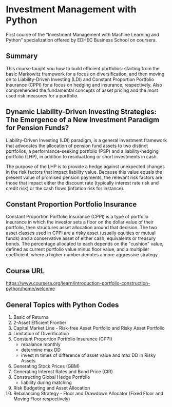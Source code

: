 # Investment Management with Python
First course of the “Investment Management with Machine Learning and Python” specialization offered by EDHEC Business School on coursera.

## Summary
This course taught you how to build efficient portfolios: starting from the basic Markowitz framework for a focus on diversification, and then moving on to Liability-Driven Investing (LDI) and Constant Proportion Portfolio Insurance (CPPI) for a focus on hedging and insurance, respectively.  Also comprehended the fundamental concepts of asset pricing and the most used risk measures for a portfolio.

## Dynamic Liability-Driven Investing Strategies: The Emergence of a New Investment Paradigm for Pension Funds?
Liability-Driven Investing (LDI) paradigm, is a general investment framework that advocates the allocation of pension fund assets to two distinct portfolios, a performance-seeking portfolio (PSP) and a liability-hedging portfolio (LHP), in addition to residual long or short investments in cash. 

The purpose of the LHP is to provide a hedge against unexpected changes in the risk factors that impact liability value.  Because this value equals the present value of promised pension payments, the relevant risk factors are those that impact either the discount rate (typically interest rate risk and credit risk) or the cash flows (inflation risk for instance).

## Constant Proportion Portfolio Insurance
Constant Proportion Portfolio Insurance (CPPI) is a type of portfolio insurance in which the investor sets a floor on the dollar value of their portfolio, then structures asset allocation around that decision. The two asset classes used in CPPI are a risky asset (usually equities or mutual funds) and a conservative asset of either cash, equivalents or treasury bonds. The percentage allocated to each depends on the "cushion" value, defined as current portfolio value minus floor value, and a multiplier coefficient, where a higher number denotes a more aggressive strategy.

## Course URL
https://www.coursera.org/learn/introduction-portfolio-construction-python/home/welcome

## General Topics with Python Codes
1. Basic of Returns
2. 2-Asset Efficient Frontier
3. Capital Market Line - Risk-free Asset Portfolio and Risky Asset Portfolio
4. Limitation of Diverification
5. Constant Proportion Portfolio Insurance (CPPI)
    - rebalance monthly
    - determine max DD
    - invest m times of difference of asset value and max DD in Risky Assets
6. Generating Stock Prices (GBM)
7. Generating Interest Rates and Bond Price (CIR)
8. Constructing Global Hedge Portfolio
    - liability during matching
9. Risk Budgeting and Asset Allocation
10. Rebalancing Strategy - Floor and Drawdown Allocator (Fixed Floor and Moving Floor respectively)

